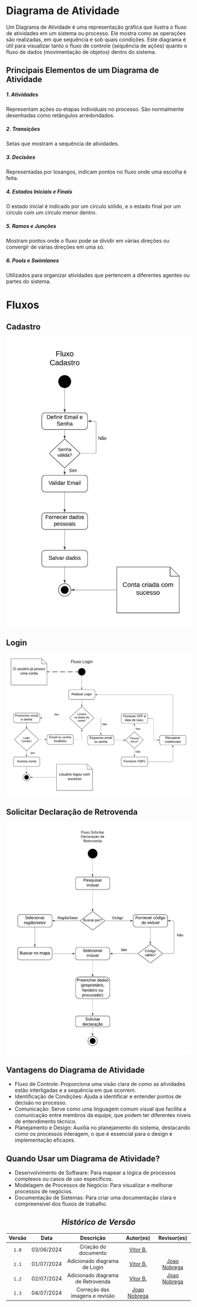 # Diagrama de Atividade

Um Diagrama de Atividade é uma representação gráfica que ilustra o fluxo de atividades em um sistema ou processo. Ele mostra como as operações são realizadas, em que sequência e sob quais condições. Este diagrama é útil para visualizar tanto o fluxo de controle (sequência de ações) quanto o fluxo de dados (movimentação de objetos) dentro do sistema.

## Principais Elementos de um Diagrama de Atividade

#####  1. Atividades

Representam ações ou etapas individuais no processo. São normalmente desenhadas como retângulos arredondados.

##### 2. Transições

Setas que mostram a sequência de atividades.

##### 3. Decisões

Representadas por losangos, indicam pontos no fluxo onde uma escolha é feita.

##### 4. Estados Iniciais e Finais

O estado inicial é indicado por um círculo sólido, e o estado final por um círculo com um círculo menor dentro.

##### 5. Ramos e Junções

Mostram pontos onde o fluxo pode se dividir em várias direções ou convergir de várias direções em uma só.

##### 6. Pools e Swimlanes

Utilizados para organizar atividades que pertencem a diferentes agentes ou partes do sistema.

# Fluxos

## Cadastro

![Diagrama de atividades do cadastro](../../Assets/DiagramaAtividades/cadastro.jpeg)

## Login

![Diagrama de atividades do login](../../Assets/DiagramaAtividades/login.jpeg)

## Solicitar Declaração de Retrovenda

![Diagrama de atividades da declaração da retrovenda](../../Assets/DiagramaAtividades/retrovenda.jpeg)

## Vantagens do Diagrama de Atividade

- Fluxo de Controle: Proporciona uma visão clara de como as atividades estão interligadas e a sequência em que ocorrem.
- Identificação de Condições: Ajuda a identificar e entender pontos de decisão no processo.
- Comunicação: Serve como uma linguagem comum visual que facilita a comunicação entre membros da equipe, que podem ter diferentes níveis de entendimento técnico.
- Planejamento e Design: Auxilia no planejamento do sistema, destacando como os processos interagem, o que é essencial para o design e implementação eficazes.

## Quando Usar um Diagrama de Atividade?

- Desenvolvimento de Software: Para mapear a lógica de processos complexos ou casos de uso específicos.
- Modelagem de Processos de Negócio: Para visualizar e melhorar processos de negócios.
- Documentação de Sistemas: Para criar uma documentação clara e compreensível dos fluxos de trabalho.

<center>

## <a>*Histórico de Versão*</a>

| Versão |    Data    |      Descrição       |                    Autor(es)                     |              Revisor(es)              |
| :----: | :--------: | :------------------: | :----------------------------------------------: | :-----------------------------------: |
| `1.0`  | 03/06/2024 | Criação do documento | [Vitor B.](https://github.com/VitorB2002) | |
| `1.1`  | 01/07/2024 | Adicionado diagrama de Login | [Vitor B.](https://github.com/VitorB2002) | [Joao Nobrega](https://github.com/bot-do-jao) |
| `1.2`  | 02/07/2024 | Adicionado diagrama de Retrovenda | [Vitor B.](https://github.com/VitorB2002) | [Joao Nobrega](https://github.com/bot-do-jao) |
| `1.3`  | 04/07/2024 | Correção das imagens e revisão | [Joao Nobrega](https://github.com/bot-do-jao) | |

</center>
